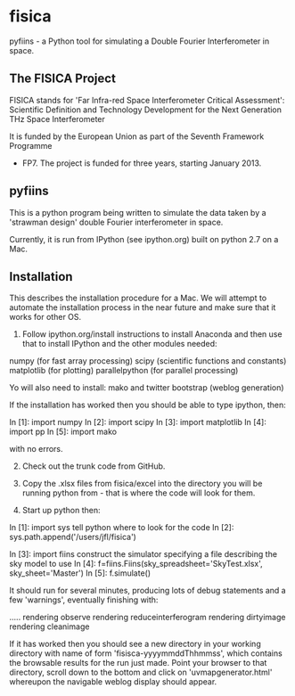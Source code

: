 # fisica
pyfiins - a Python tool for simulating a Double Fourier Interferometer in space. 

The FISICA Project
------------------
FISICA stands for 'Far Infra-red Space Interferometer Critical Assessment': 
Scientific Definition and Technology Development for the Next Generation 
THz Space Interferometer

It is funded by the European Union as part of the Seventh Framework Programme 
- FP7. The project is funded for three years, starting January 2013.

pyfiins
-------
This is a python program being written to simulate the data taken by
a 'strawman design' double Fourier interferometer in space.

Currently, it is run from IPython (see ipython.org) built on python 2.7 on a 
Mac.

Installation
------------
This describes the installation procedure for a Mac. We will attempt to automate
the installation process in the near future and make sure that it works for
other OS.

1. Follow ipython.org/install instructions to install Anaconda and then use 
that to install IPython and the other modules needed:

 numpy (for fast array processing)
 scipy (scientific functions and constants)
 matplotlib (for plotting) 
 parallelpython (for parallel processing)
 
Yo will also need to install:
 mako and twitter bootstrap (weblog generation)
 
If the installation has worked then you should be able to type ipython, then:

In [1]: import numpy
In [2]: import scipy
In [3]: import matplotlib
In [4]: import pp
In [5]: import mako

with no errors.

2. Check out the trunk code from GitHub.

3. Copy the .xlsx files from fisica/excel into the directory you 
will be running python from - that is where the code will look for them.

4. Start up python then:

In [1]: import sys
  tell python where to look for the code
In [2]: sys.path.append('/users/jfl/fisica')

In [3]: import fiins
  construct the simulator specifying a file describing the sky model 
  to use
In [4]: f=fiins.Fiins(sky_spreadsheet='SkyTest.xlsx', sky_sheet='Master')
In [5]: f.simulate()

It should run for several minutes, producing lots of debug statements 
and a few 'warnings', eventually finishing with:

.....
rendering observe
rendering reduceinterferogram
rendering dirtyimage
rendering cleanimage

If it has worked then you should see a new directory in your working 
directory with name of form 'fisisca-yyyymmddThhmmss', which contains 
the browsable results for the run just made. Point your browser to 
that directory, scroll down to the bottom and click on 
'uvmapgenerator.html' whereupon the navigable weblog display should appear.
